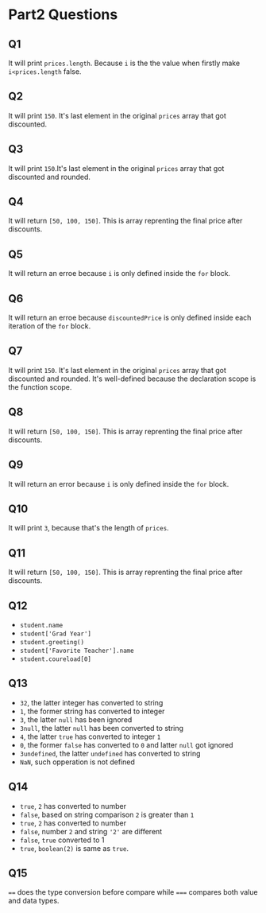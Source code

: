 # Part2 Questions

## Q1
It will print `prices.length`. Because `i` is the the value when firstly make `i<prices.length` false. 

## Q2
It will print `150`. It's last element in the original `prices` array that got discounted.

## Q3
It will print `150`.It's last element in the original `prices` array that got discounted and rounded.

## Q4
It will return `[50, 100, 150]`. This is array reprenting the final price after discounts.

## Q5
It will return an erroe because `i` is only defined inside the `for` block.

## Q6
It will return an erroe because `discountedPrice` is only defined inside each iteration of the `for` block.

## Q7
It will print `150`. It's last element in the original `prices` array that got discounted and rounded. It's well-defined because the declaration scope is the function scope.

## Q8
It will return `[50, 100, 150]`. This is array reprenting the final price after discounts.

## Q9
It will return an error  because `i` is only defined inside the `for` block.

## Q10
It will print `3`, because that's the length of `prices`.

## Q11
It will return `[50, 100, 150]`. This is array reprenting the final price after discounts.

## Q12
- `student.name`
- `student['Grad Year']`
- `student.greeting()`
- `student['Favorite Teacher'].name`
- `student.coureload[0]`

## Q13
- `32`, the latter integer has converted to string
- `1`, the former string has converted to integer
- `3`, the latter `null` has been ignored
- `3null`, the latter `null` has been converted to string
- `4`, the latter `true` has converted to integer `1`
- `0`, the former `false` has converted to `0` and latter `null` got ignored
- `3undefined`, the latter `undefined` has converted to string
- `NaN`, such opperation is not defined

## Q14
- `true`, `2` has converted to number
- `false`, based on string comparison `2` is greater than `1`
- `true`, `2` has converted to number
- `false`, number `2` and string `'2'` are different
- `false`, `true` converted to 1
- `true`, `boolean(2)` is same as `true`.

## Q15
`==` does the type conversion before compare while `===` compares both value and data types.